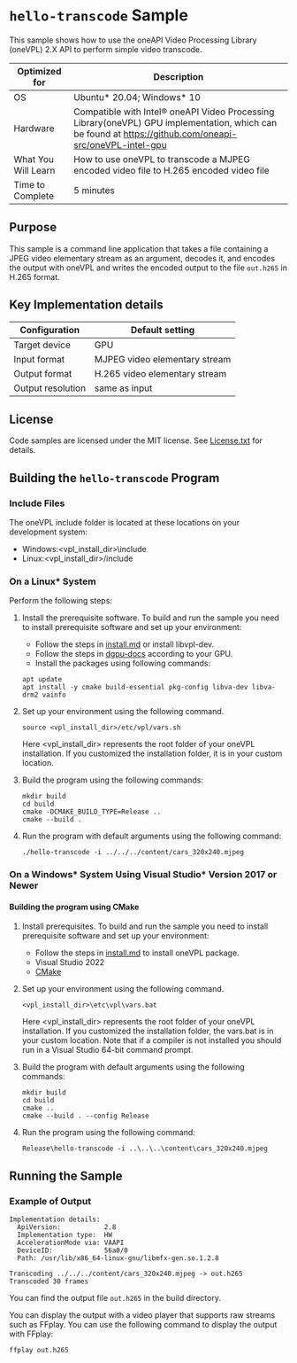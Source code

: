 # `hello-transcode` Sample

This sample shows how to use the oneAPI Video Processing Library (oneVPL) 2.X API to
perform simple video transcode.

| Optimized for    | Description
|----------------- | ----------------------------------------
| OS               | Ubuntu* 20.04; Windows* 10
| Hardware         | Compatible with Intel® oneAPI Video Processing Library(oneVPL) GPU implementation, which can be found at https://github.com/oneapi-src/oneVPL-intel-gpu
| What You Will Learn | How to use oneVPL to transcode a MJPEG encoded video file to H.265 encoded video file
| Time to Complete | 5 minutes

## Purpose

This sample is a command line application that takes a file containing a JPEG video elementary stream as an argument, decodes it, and encodes the output with oneVPL and writes the encoded output to the file `out.h265` in H.265 format.


## Key Implementation details

| Configuration     | Default setting
| ----------------- | ----------------------------------
| Target device     | GPU
| Input format      | MJPEG video elementary stream
| Output format     | H.265 video elementary stream
| Output resolution | same as input


## License

Code samples are licensed under the MIT license. See
[License.txt](https://github.com/oneapi-src/oneAPI-samples/blob/master/License.txt) for details.


## Building the `hello-transcode` Program

### Include Files

The oneVPL include folder is located at these locations on your development system:

 - Windows:<vpl_install_dir>\include
 - Linux:<vpl_install_dir>/include


### On a Linux* System

Perform the following steps:

1. Install the prerequisite software. To build and run the sample you need to
   install prerequisite software and set up your environment:

   - Follow the steps in [install.md](https://github.com/oneapi-src/oneVPL/blob/master/INSTALL.md) or install libvpl-dev.
   - Follow the steps in [dgpu-docs](https://dgpu-docs.intel.com/) according to your GPU.
   - Install the packages using following commands:
   ```
   apt update
   apt install -y cmake build-essential pkg-config libva-dev libva-drm2 vainfo
   ```

2. Set up your environment using the following command.
   ```
   source <vpl_install_dir>/etc/vpl/vars.sh
   ```
   Here <vpl_install_dir> represents the root folder of your oneVPL installation. If you customized the installation folder, it is in your custom location.

3. Build the program using the following commands:
   ```
   mkdir build
   cd build
   cmake -DCMAKE_BUILD_TYPE=Release ..
   cmake --build .
   ```

4. Run the program with default arguments using the following command:
   ```
   ./hello-transcode -i ../../../content/cars_320x240.mjpeg
   ```

### On a Windows* System Using Visual Studio* Version 2017 or Newer

#### Building the program using CMake

1. Install prerequisites. To build and run the sample you need to install prerequisite software and set up your environment:

   - Follow the steps in [install.md](https://github.com/oneapi-src/oneVPL/blob/master/INSTALL.md) to install oneVPL package.
   - Visual Studio 2022
   - [CMake](https://cmake.org)

2. Set up your environment using the following command.
   ```
   <vpl_install_dir>\etc\vpl\vars.bat
   ```
   Here <vpl_install_dir> represents the root folder of your oneVPL installation. If you customized the installation folder, the vars.bat is in your custom location. 
   Note that if a compiler is not installed you should run in a Visual Studio 64-bit command prompt.

3. Build the program with default arguments using the following commands:
   ```
   mkdir build
   cd build
   cmake ..
   cmake --build . --config Release
   ```

4. Run the program using the following command:
   ```
   Release\hello-transcode -i ..\..\..\content\cars_320x240.mjpeg
   ```


## Running the Sample

### Example of Output

```
Implementation details:
  ApiVersion:           2.8  
  Implementation type:  HW
  AccelerationMode via: VAAPI
  DeviceID:             56a0/0
  Path: /usr/lib/x86_64-linux-gnu/libmfx-gen.so.1.2.8

Transcoding ../../../content/cars_320x240.mjpeg -> out.h265
Transcoded 30 frames
```

You can find the output file `out.h265` in the build directory.

You can display the output with a video player that supports raw streams such as
FFplay. You can use the following command to display the output with FFplay:

```
ffplay out.h265
```
